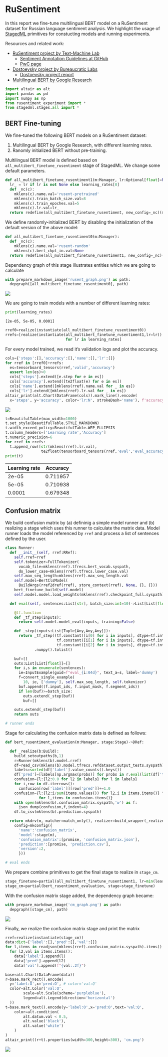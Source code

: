 # RuSentiment

In this report we fine-tune multilingual BERT model on a RuSentiment
dataset for Russian language sentiment analysis. We highlight the usage
of [StagedML](https://github.com/stagedml/stagedml) primitives for
constucting models and running experiments.

Resources and related work:

  - [RuSentiment project by Text-Machine
    Lab](http://text-machine.cs.uml.edu/projects/rusentiment/)
      - [Sentiment Annotation Guidelines at
        GitHub](https://github.com/text-machine-lab/rusentiment)
      - [PwC
        page](https://paperswithcode.com/paper/rusentiment-an-enriched-sentiment-analysis)
  - [Dostoevsky project by Bureaucratic
    Labs](https://github.com/bureaucratic-labs/dostoevsky)
      - [Dostoevsky project
        report](https://freesoft.dev/program/132766342)
  - [Multilingual BERT by Google
    Research](https://github.com/google-research/bert/blob/master/multilingual.md)

<!-- end list -->

``` python numberLines
import altair as alt
import pandas as pd
import numpy as np
from rusentiment_experiment import *
from stagedml.stages.all import *
```

## BERT Fine-tuning

We fine-tuned the following BERT models on a RuSentiment dataset:

1.  Multilingual BERT by Google Research, with different learning rates.
2.  Ranomly initialized BERT without pre-training.

Multilingual BERT model is defined based on
`all_multibert_finetune_rusentiment` stage of StagedML. We change some
default
parameters.

``` python numberLines
def all_multibert_finetune_rusentiment1(m:Manager, lr:Optional[float]=None):
  lr_ = lr if lr is not None else learning_rates[0]
  def _nc(c):
    mklens(c).name.val='rusent-pretrained'
    mklens(c).train_batch_size.val=8
    mklens(c).train_epoches.val=5
    mklens(c).lr.val=lr_
  return redefine(all_multibert_finetune_rusentiment, new_config=_nc)(m) # end1
```

We define randomly-initialized BERT by disabling the initialization of
the default version of the above model:

``` python numberLines
def all_multibert_finetune_rusentiment0(m:Manager):
  def _nc(c):
    mklens(c).name.val='rusent-random'
    mklens(c).bert_ckpt_in.val=None
  return redefine(all_multibert_finetune_rusentiment1, new_config=_nc)(m) #end0
```

Dependency graph of this stage illustrates entities which we are going
to calculate

``` python numberLines
with prepare_markdown_image('rusent_graph.png') as path:
  depgraph([all_multibert_finetune_rusentiment0], path)
```

![](./rusent_graph.png)

We are going to train models with a number of different learning rates:

``` python numberLines
print(learning_rates)
```

``` stdout
[2e-05, 5e-05, 0.0001]
```

``` python numberLines
rref0=realize(instantiate(all_multibert_finetune_rusentiment0))
rrefs=[realize(instantiate(all_multibert_finetune_rusentiment1,lr=lr)) \
                           for lr in learning_rates]
```

For every model trained, we read it’s validation logs and plot the
accuracy.

``` python numberLines
cols={'steps':[],'accuracy':[],'name':[],'lr':[]}
for rref in [rref0]+rrefs:
  es=tensorboard_tensors(rref,'valid','accuracy')
  assert len(es)>0
  cols['steps'].extend([e.step for e in es])
  cols['accuracy'].extend([te2float(e) for e in es])
  cols['name'].extend([mklens(rref).name.val for _ in es])
  cols['lr'].extend([mklens(rref).lr.val for _ in es])
altair_print(alt.Chart(DataFrame(cols)).mark_line().encode(
  x='steps', y='accuracy', color='lr:N', strokeDash='name'), f'accuracy.png')
```

![](./accuracy.png)

``` python numberLines
t=BeautifulTable(max_width=1000)
t.set_style(BeautifulTable.STYLE_MARKDOWN)
t.width_exceed_policy=BeautifulTable.WEP_ELLIPSIS
t.column_headers=['Learning rate','Accuracy']
t.numeric_precision=6
for rref in rrefs:
  t.append_row([str(mklens(rref).lr.val),
                te2float(tensorboard_tensors(rref,'eval','eval_accuracy')[-1])])
print(t)
```

| Learning rate | Accuracy |
| ------------- | -------- |
| 2e-05         | 0.711957 |
| 5e-05         | 0.710938 |
| 0.0001        | 0.679348 |

## Confusion matrix

We build confusion matrix by (a) defininig a simple model runner and (b)
realizing a stage which uses this runner to calculate the matrix data.
Model runner loads the model referenced by `rref` and process a list of
sentences defined by the user.

``` python numberLines
class Runner:
  def __init__(self, rref:RRef):
    self.rref=rref
    self.tokenizer=FullTokenizer(
      vocab_file=mklens(rref).tfrecs.bert_vocab.syspath,
      do_lower_case=mklens(rref).tfrecs.lower_case.val)
    self.max_seq_length=mklens(rref).max_seq_length.val
    self.model=BertClsModel(
      BuildArgs(rref2dref(rref), store_context(rref), None, {}, {}))
    bert_finetune_build(self.model)
    self.model.model.load_weights(mklens(rref).checkpoint_full.syspath)

  def eval(self, sentences:List[str], batch_size:int=10)->List[List[float]]:

    @tf.function
    def _tf_step(inputs):
      return self.model.model_eval(inputs, training=False)

    def _step(inputs:List[Tuple[Any,Any,Any]]):
      return _tf_step((tf.constant([i[0] for i in inputs], dtype=tf.int64),
                       tf.constant([i[1] for i in inputs], dtype=tf.int64),
                       tf.constant([i[2] for i in inputs], dtype=tf.int64)))\
             .numpy().tolist()

    buf=[]
    outs:List[List[float]]=[]
    for i,s in enumerate(sentences):
      ie=InputExample(guid=f"eval_{i:04d}", text_a=s, label='dummy')
      f=convert_single_example(
        10, ie, ['dummy'], self.max_seq_length, self.tokenizer)
      buf.append((f.input_ids, f.input_mask, f.segment_ids))
      if len(buf)>=batch_size:
        outs.extend(_step(buf))
        buf=[]

    outs.extend(_step(buf))
    return outs

# runner ends
```

Stage for calculating the confusion matrix data is defined as follows:

``` python numberLines
def bert_rusentiment_evaluation(m:Manager, stage:Stage)->DRef:

  def _realize(b:Build):
    build_setoutpaths(b,1)
    r=Runner(mklens(b).model.rref)
    df=read_csv(mklens(b).model.tfrecs.refdataset.output_tests.syspath)
    labels=sorted(df['label'].value_counts().keys())
    df['pred']=[labels[np.argmax(probs)] for probs in r.eval(list(df['text']))]
    confusion={l:{l2:0.0 for l2 in labels} for l in labels}
    for i,row in df.iterrows():
      confusion[row['label']][row['pred']]+=1.0
    confusion={l:{l2:i/sum(items.values()) for l2,i in items.items()} \
               for l,items in confusion.items()}
    with open(mklens(b).confusion_matrix.syspath,'w') as f:
      json_dump(confusion,f,indent=4)
    df.to_csv(mklens(b).prediction.syspath)

  return mkdrv(m, matcher=match_only(), realizer=build_wrapper(_realize),
    config=mkconfig({
      'name':'confusion_matrix',
      'model':stage(m),
      'confusion_matrix':[promise, 'confusion_matrix.json'],
      'prediction':[promise, 'prediction.csv'],
      'version':2,
      }))

# eval ends
```

We prepare combine primitives to get the final stage to realize in
`stage_cm`.

``` python numberLines
stage_finetune=partial(all_multibert_finetune_rusentiment1, lr=min(learning_rates))
stage_cm=partial(bert_rusentiment_evaluation, stage=stage_finetune)
```

With the confusion matrix stage added, the dependency graph became:

``` python numberLines
with prepare_markdown_image('cm_graph.png') as path:
  depgraph([stage_cm], path)
```

![](./cm_graph.png)

Finally, we realize the confusion matrix stage and print the matrix

``` python numberLines
rref=realize(instantiate(stage_cm))
data:dict={'label':[],'pred':[],'val':[]}
for l,items in readjson(mklens(rref).confusion_matrix.syspath).items():
  for l2,val in items.items():
    data['label'].append(l)
    data['pred'].append(l2)
    data['val'].append(f"{val:.2f}")

base=alt.Chart(DataFrame(data))
r=base.mark_rect().encode(
  y='label:O',x='pred:O', # color='val:Q'
  color=alt.Color('val:Q',
        scale=alt.Scale(scheme='purpleblue'),
        legend=alt.Legend(direction='horizontal')
  ))
t=base.mark_text().encode(y='label:O',x='pred:O',text='val:Q',
    color=alt.condition(
        alt.datum.val < 0.5,
        alt.value('black'),
        alt.value('white')
    )
)
altair_print((r+t).properties(width=300,height=300), 'cm.png')
```

![](./cm.png)
